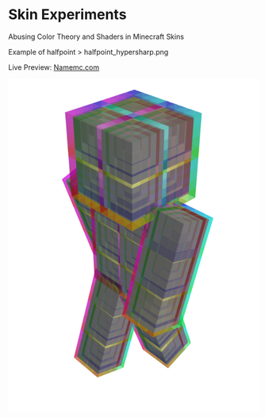 # Skin Experiments
Abusing Color Theory and Shaders in Minecraft Skins

Example of halfpoint > halfpoint_hypersharp.png

Live Preview: [Namemc.com](https://namemc.com/profile/MisterSirCode.1)

<p align="center">
  <img src="./preview_halfpoint_hypersharp.png" />
</p>

